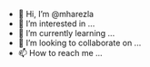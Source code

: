 - 👋 Hi, I’m @mharezla
- 👀 I’m interested in ...
- 🌱 I’m currently learning ...
- 💞️ I’m looking to collaborate on ...
- 📫 How to reach me ...

<!---
mharezla/mharezla is a ✨ special ✨ repository because its `README.md` (this file) appears on your GitHub profile.
You can click the Preview link to take a look at your changes.
--->
